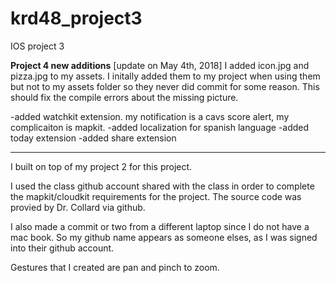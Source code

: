 # krd48_project3
IOS project 3

**Project 4 new additions**
[update on May 4th, 2018] I added icon.jpg and pizza.jpg to my assets. I initally added them to my project when using them but not to my assets folder so they never did commit for some reason. This should fix the compile errors about the missing picture.

-added watchkit extension. my notification is a cavs score alert, my complicaiton is mapkit.
-added localization for spanish language
-added today extension
-added share extension

--------------------------------------------------------------------------------------------------------------------------
I built on top of my project 2 for this project.

I used the class github account shared with the class in order to complete the mapkit/cloudkit requirements for the project. 
The source code was provied by Dr. Collard via github.

I also made a commit or two from a different laptop since I do not have a mac book. So my github name 
appears as someone elses, as I was signed into their github account.

Gestures that I created are pan and pinch to zoom.

